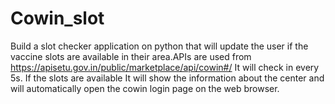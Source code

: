 # Cowin_slot


Build a slot checker application on python that will update the user if the vaccine slots are available in their area.APIs are used from https://apisetu.gov.in/public/marketplace/api/cowin#/
It will check in every 5s. If the slots are available 
It will show the information about the center and will automatically open the cowin login page on the web browser.
